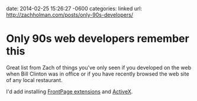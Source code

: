date: 2014-02-25 15:26:27 -0600
categories: linked
url: http://zachholman.com/posts/only-90s-developers/

# Only 90s web developers remember this

Great list from Zach of things you've only seen if you developed on the web
when Bill Clinton was in office or if you have recently browsed the web site of
any local restaurant.

I'd add installing [FrontPage extensions][fpx] and [ActiveX][].

[fpx]: http://en.wikipedia.org/wiki/FrontPage_Server_Extensions
[ActiveX]: http://en.wikipedia.org/wiki/ActiveX
